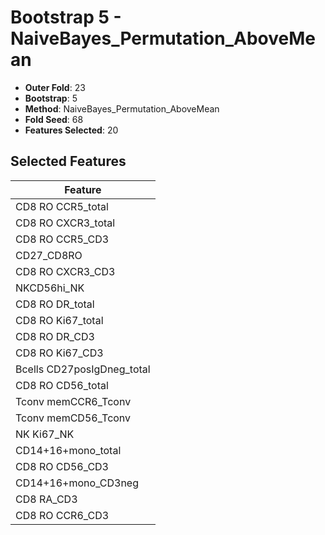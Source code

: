 # Bootstrap 5 - NaiveBayes_Permutation_AboveMean

- **Outer Fold**: 23
- **Bootstrap**: 5
- **Method**: NaiveBayes_Permutation_AboveMean
- **Fold Seed**: 68
- **Features Selected**: 20

## Selected Features

| Feature |
|---------|
| CD8 RO CCR5_total |
| CD8 RO CXCR3_total |
| CD8 RO CCR5_CD3 |
| CD27_CD8RO |
| CD8 RO CXCR3_CD3 |
| NKCD56hi_NK |
| CD8 RO DR_total |
| CD8 RO Ki67_total |
| CD8 RO DR_CD3 |
| CD8  RO Ki67_CD3 |
| Bcells CD27posIgDneg_total |
| CD8 RO CD56_total |
| Tconv memCCR6_Tconv |
| Tconv memCD56_Tconv |
| NK Ki67_NK |
| CD14+16+mono_total |
| CD8 RO CD56_CD3 |
| CD14+16+mono_CD3neg |
| CD8 RA_CD3 |
| CD8 RO CCR6_CD3 |
